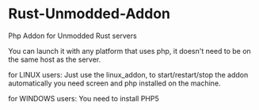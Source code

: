 Rust-Unmodded-Addon
===================

Php Addon for Unmodded Rust servers

You can launch it with any platform that uses php, it doesn't need to be on the same host as the server.


for LINUX users:
Just use the linux_addon, to start/restart/stop the addon automatically
you need screen and php installed on the machine.

for WINDOWS users:
You need to install PHP5
